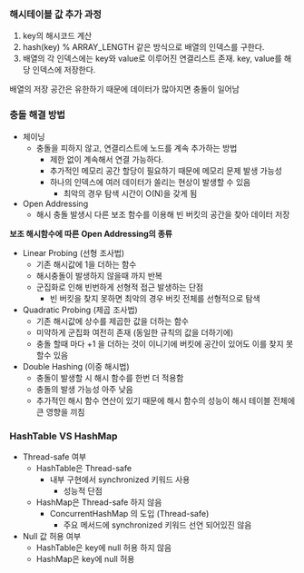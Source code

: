 ### 해시테이블 값 추가 과정
1. key의 해시코드 계산
2. hash(key) % ARRAY_LENGTH 같은 방식으로 배열의 인덱스를 구한다.
3. 배열의 각 인덱스에는 key와 value로 이루어진 연결리스트 존재. key, value를 해당 인덱스에 저장한다.

배열의 저장 공간은 유한하기 때문에 데이터가 많아지면 충돌이 일어남

### 충돌 해결 방법

- 체이닝
    - 충돌을 피하지 않고, 연결리스트에 노드를 계속 추가하는 방법
        - 제한 없이 계속해서 연결 가능하다.
        - 추가적인 메모리 공간 할당이 필요하기 때문에 메모리 문제 발생 가능성
        - 하나의 인덱스에 여러 데이터가 쏠리는 현상이 발생할 수 있음
            - 최악의 경우 탐색 시간이 O(N)을 갖게 됨
- Open Addressing
    - 해시 충돌 발생시 다른 보조 함수를 이용해 빈 버킷의 공간을 찾아 데이터 저장
    

**보조 해시함수에 따른** **Open Addressing의 종류**

- Linear Probing (선형 조사법)
    - 기존 해시값에 1을 더하는 함수
    - 해시충돌이 발생하지 않을때 까지 반복
    - 군집화로 인해 빈번하게 선형적 접근 발생하는 단점
        - 빈 버킷을 찾지 못하면 최악의 경우 버킷 전체를 선형적으로 탐색
- Quadratic Probing (제곱 조사법)
    - 기존 해시값에 상수를 제곱한 값을 더하는 함수
    - 미약하게 군집화 여전히 존재 (동일한 규칙의 값을 더하기에)
    - 충돌 할때 마다 +1 을 더하는 것이 이니기에 버킷에 공간이 있어도 이를 찾지 못할수 있음
- Double Hashing (이중 해시법)
    - 충돌이 발생할 시 해시 함수를 한번 더 적용함
    - 충돌의 발생 가능성 아주 낮음
    - 추가적인 해시 함수 연산이 있기 때문에 해시 함수의 성능이 해시 테이블 전체에 큰 영향을 끼침

### HashTable VS HashMap

- Thread-safe 여부
    - HashTable은 Thread-safe
        - 내부 구현에서 synchronized 키워드 사용
            - 성능적 단점
    - HashMap은 Thread-safe 하지 않음
        - ConcurrentHashMap 의 도입 (Thread-safe)
            - 주요 메서드에 synchronized 키워드 선언 되어있진 않음
- Null 값 허용 여부
    - HashTable은 key에 null 허용 하지 않음
    - HashMap은 key에 null 허용